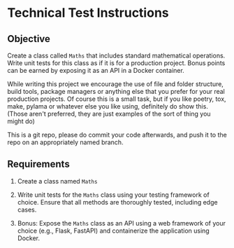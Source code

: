 # Technical Test Instructions

## Objective
Create a class called `Maths` that includes standard mathematical operations. Write unit tests for this class as if it is for a production project. Bonus points can be earned by exposing it as an API in a Docker container.

While writing this project we encourage the use of file and folder structure, build tools, package managers or anything else that you prefer for your real production projects. Of course this is a small task, but if you like poetry, tox, make, pylama or whatever else you like using, definitely do show this. (Those aren't preferred, they are just examples of the sort of thing you might do)

This is a git repo, please do commit your code afterwards, and push it to the repo on an appropriately named branch.

## Requirements
1. Create a class named `Maths`

2. Write unit tests for the `Maths` class using your testing framework of choice. Ensure that all methods are thoroughly tested, including edge cases.

3. Bonus: Expose the `Maths` class as an API using a web framework of your choice (e.g., Flask, FastAPI) and containerize the application using Docker.


